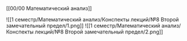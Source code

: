 [[00/00 Математический анализ]]

![[1 семестр/Математический анализ/Конспекты лекций/№8 Второй замечательный предел/1.png]]
![[1 семестр/Математический анализ/Конспекты лекций/№8 Второй замечательный предел/2.png]]